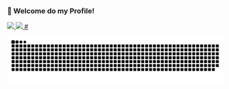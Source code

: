### 👋 Welcome do my Profile!

 <div>
  <a href="https://github.com/1ninjabr">
  <img height="180em" src="https://github-readme-stats.vercel.app/api?username=1ninjabr&show_icons=true&theme=dark&include_all_commits=true&count_private=true"/>
  <img height="180em" src="https://github-readme-stats.vercel.app/api/top-langs/?username=1ninjabr&layout=compact&langs_count=7&theme=dark"/>
   #
</div>

![Snake animation](https://github.com/1ninjabr/1ninjabr/blob/output/github-contribution-grid-snake.svg)
